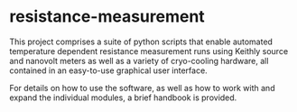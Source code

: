 # resistance-measurement

This project comprises a suite of python scripts that enable automated
temperature dependent resistance measurement runs using Keithly source and
nanovolt meters as well as a variety of cryo-cooling hardware, all contained in
an easy-to-use graphical user interface.

For details on how to use the software, as well as how to work with and expand
the individual modules, a brief handbook is provided.
